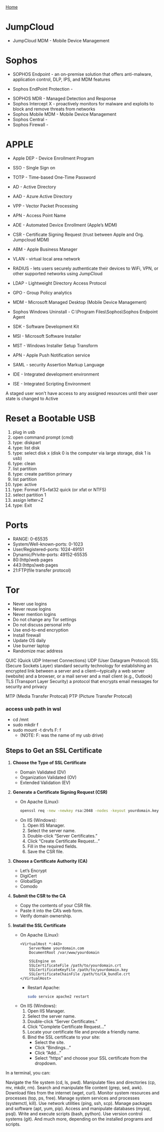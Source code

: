 <!-- C:\Users\razer\Desktop\walkerrh.github.io\SCROLLS_FOLDER\INFORMATION_TECHNOLOGY\it.md -->




[Home](/index.html)

# JumpCloud 

* JumpCloud MDM - Mobile Device Management


# Sophos 

- SOPHOS Endpoint - an on-premise solution that offers anti-malware, application control, DLP, IPS, and MDM features
* Sophos EndPoint Protection -
- SOPHOS MDR - Managed Detection and Response
- Sophos Intercept X - proactively monitors for malware and exploits to block and remove threats from networks
- Sophos Mobile MDM - Mobile Device Management
- Sophos Central -
- Sophos Firewall -

# APPLE

* Apple DEP - Device Enrollment Program



* SSO - Single Sign on
* TOTP - Time-based One-Time Password
* AD - Active Directory 
* AAD - Azure Active Directory 
* VPP - Vector Packet Processing
* APN - Access Point Name
* ADE - Automated Device Enrollment (Apple’s MDM)
* CSR - Certificate Signing Request (trust between Apple and Org. Jumpcloud MDM)
* ABM - Apple Business Manager 
* VLAN - virtual local area network
* RADIUS - lets users securely authenticate their devices to WiFi, VPN, or other supported networks using JumpCloud
* LDAP - Lightweight Directory Access Protocol
* GPO - Group Policy analytics
* MDM - Microsoft Managed Desktop (Mobile Device Management)
* Sophos Windows Uninstall - C:\Program Files\Sophos\Sophos Endpoint Agent
* SDK - Software Development Kit
* MSI - Microsoft Software Installer
* MST - Windows Installer Setup Transform
* APN - Apple Push Notification service
* SAML - security Assertion Markup Language
* IDE - Integrated development environment
* ISE - Integrated Scripting Environment



A staged user won't have access to any assigned resources until their user state is changed to Active





# Reset a Bootable USB

1. plug in usb
2. open command prompt (cmd) 
3. type: diskpart
4. type: list disk
5. type: select disk x (disk 0 is the computer via large storage, disk 1 is usb)
6. type: clean
7. list partition
8. type: create partition primary
9. list partition
10. type: active
11. type: Format FS=fat32 quick (or xfat or NTFS)
12. select partition 1
13. assign letter=Z
14. type: Exit

# Ports

* RANGE: 0-65535
* System/Well-known-ports: 0-1023
* User/Registered-ports: 1024-49151 
* Dynamic/Privite-ports: 49152-65535
* 80:(http)web pages 
* 443:(https)web pages
* 21:FTP(file transfer protocol)

# Tor

* Never use logins
* Never reuse logins
* Never mention logins
* Do not change any Tor settings
* Do not discuss personal info
* Use end-to-end encryption
* Install firewall
* Update OS daily
* Use burner laptop
* Randomize mac address



QUIC (Quick UDP Internet Connections)
UDP (User Datagram Protocol)
SSL (Secure Sockets Layer)
    standard security technology for establishing an encrypted link between a server and a client—typically a web server (website) and a browser, or a mail server and a mail client (e.g., Outlook)
TLS (Transport Layer Security)
    a protocol that encrypts email messages for security and privacy

MTP (Media Transfer Protocal)
PTP (Picture Transfer Protocal)




### access usb path in wsl
- cd /mnt
- sudo mkdir f
- sudo mount -t drvfs F: f
    - (NOTE: F: was the name of my usb drive)








## Steps to Get an SSL Certificate

1. **Choose the Type of SSL Certificate**
   - Domain Validated (DV)
   - Organization Validated (OV)
   - Extended Validation (EV)

2. **Generate a Certificate Signing Request (CSR)**
   - On Apache (Linux):
     ```bash
     openssl req -new -newkey rsa:2048 -nodes -keyout yourdomain.key -out yourdomain.csr
     ```
   - On IIS (Windows):
     1. Open IIS Manager.
     2. Select the server name.
     3. Double-click “Server Certificates.”
     4. Click “Create Certificate Request…”
     5. Fill in the required fields.
     6. Save the CSR file.

3. **Choose a Certificate Authority (CA)**
   - Let’s Encrypt
   - DigiCert
   - GlobalSign
   - Comodo

4. **Submit the CSR to the CA**
   - Copy the contents of your CSR file.
   - Paste it into the CA’s web form.
   - Verify domain ownership.

5. **Install the SSL Certificate**
   - On Apache (Linux):
     ```plaintext
     <VirtualHost *:443>
         ServerName yourdomain.com
         DocumentRoot /var/www/yourdomain

         SSLEngine on
         SSLCertificateFile /path/to/yourdomain.crt
         SSLCertificateKeyFile /path/to/yourdomain.key
         SSLCertificateChainFile /path/to/CA_bundle.crt
     </VirtualHost>
     ```
     - Restart Apache:
       ```bash
       sudo service apache2 restart
       ```
   - On IIS (Windows):
     1. Open IIS Manager.
     2. Select the server name.
     3. Double-click “Server Certificates.”
     4. Click “Complete Certificate Request…”
     5. Locate your certificate file and provide a friendly name.
     6. Bind the SSL certificate to your site:
        - Select the site.
        - Click “Bindings…”
        - Click “Add…”
        - Select “https” and choose your SSL certificate from the dropdown.






In a terminal, you can:

Navigate the file system (cd, ls, pwd).
Manipulate files and directories (cp, mv, mkdir, rm).
Search and manipulate file content (grep, sed, awk).
Download files from the internet (wget, curl).
Monitor system resources and processes (top, ps, free).
Manage system services and processes (systemctl, kill).
Use network utilities (ping, ssh, scp).
Manage packages and software (apt, yum, pip).
Access and manipulate databases (mysql, psql).
Write and execute scripts (bash, python).
Use version control systems (git).
And much more, depending on the installed programs and scripts.